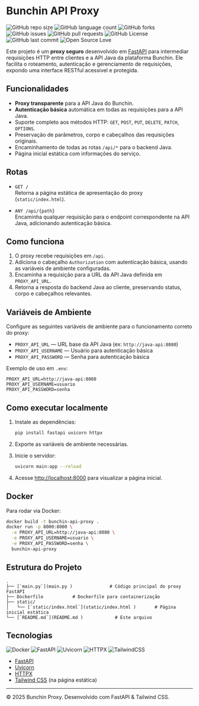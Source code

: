 # Bunchin API Proxy

![GitHub repo size](https://img.shields.io/github/repo-size/MatheusGaviota/bunchin-api-proxy?style=for-the-badge)
![GitHub language count](https://img.shields.io/github/languages/count/MatheusGaviota/bunchin-api-proxy?style=for-the-badge)
![GitHub forks](https://img.shields.io/github/forks/MatheusGaviota/bunchin-api-proxy?style=for-the-badge)
![GitHub issues](https://img.shields.io/github/issues/MatheusGaviota/bunchin-api-proxy?style=for-the-badge)
![GitHub pull requests](https://img.shields.io/github/issues-pr/MatheusGaviota/bunchin-api-proxy?style=for-the-badge)
![GitHub License](https://img.shields.io/github/license/MatheusGaviota/bunchin-api-proxy?style=for-the-badge)
![GitHub last commit](https://img.shields.io/github/last-commit/MatheusGaviota/bunchin-api-proxy?style=for-the-badge)
![Open Source Love](https://img.shields.io/badge/Open%20Source-%E2%9D%A4-red?style=for-the-badge)

Este projeto é um **proxy seguro** desenvolvido em [FastAPI](https://fastapi.tiangolo.com/) para intermediar requisições HTTP entre clientes e a API Java da plataforma Bunchin. Ele facilita o roteamento, autenticação e gerenciamento de requisições, expondo uma interface RESTful acessível e protegida.

## Funcionalidades

- **Proxy transparente** para a API Java do Bunchin.
- **Autenticação básica** automática em todas as requisições para a API Java.
- Suporte completo aos métodos HTTP: `GET`, `POST`, `PUT`, `DELETE`, `PATCH`, `OPTIONS`.
- Preservação de parâmetros, corpo e cabeçalhos das requisições originais.
- Encaminhamento de todas as rotas `/api/*` para o backend Java.
- Página inicial estática com informações do serviço.

## Rotas

- `GET /`  
  Retorna a página estática de apresentação do proxy (`static/index.html`).

- `ANY /api/{path}`  
  Encaminha qualquer requisição para o endpoint correspondente na API Java, adicionando autenticação básica.

## Como funciona

1. O proxy recebe requisições em `/api`.
2. Adiciona o cabeçalho `Authorization` com autenticação básica, usando as variáveis de ambiente configuradas.
3. Encaminha a requisição para a URL da API Java definida em `PROXY_API_URL`.
4. Retorna a resposta do backend Java ao cliente, preservando status, corpo e cabeçalhos relevantes.

## Variáveis de Ambiente

Configure as seguintes variáveis de ambiente para o funcionamento correto do proxy:

- `PROXY_API_URL` — URL base da API Java (ex: `http://java-api:8080`)
- `PROXY_API_USERNAME` — Usuário para autenticação básica
- `PROXY_API_PASSWORD` — Senha para autenticação básica

Exemplo de uso em `.env`:

```
PROXY_API_URL=http://java-api:8080
PROXY_API_USERNAME=usuario
PROXY_API_PASSWORD=senha
```

## Como executar localmente

1. Instale as dependências:
   ```sh
   pip install fastapi uvicorn httpx
   ```

2. Exporte as variáveis de ambiente necessárias.

3. Inicie o servidor:
   ```sh
   uvicorn main:app --reload
   ```

4. Acesse [http://localhost:8000](http://localhost:8000) para visualizar a página inicial.

## Docker

Para rodar via Docker:

```sh
docker build -t bunchin-api-proxy .
docker run -p 8000:8000 \
  -e PROXY_API_URL=http://java-api:8080 \
  -e PROXY_API_USERNAME=usuario \
  -e PROXY_API_PASSWORD=senha \
  bunchin-api-proxy
```

## Estrutura do Projeto

```
.
├── [`main.py`](main.py )              # Código principal do proxy FastAPI
├── Dockerfile           # Dockerfile para containerização
├── static/
│   └── [`static/index.html`](static/index.html )       # Página inicial estática
└── [`README.md`](README.md )            # Este arquivo
```

## Tecnologias

![Docker](https://img.shields.io/badge/Docker-ready-blue?style=for-the-badge&logo=docker)
![FastAPI](https://img.shields.io/badge/FastAPI-0.110.0-green?style=for-the-badge&logo=fastapi)
![Uvicorn](https://img.shields.io/badge/Uvicorn-0.29.0-005571?style=for-the-badge&logo=uvicorn)
![HTTPX](https://img.shields.io/badge/HTTPX-0.27.0-3b82f6?style=for-the-badge&logo=httpx)
![TailwindCSS](https://img.shields.io/badge/Tailwind_CSS-38B2AC?style=for-the-badge&logo=tailwind-css&logoColor=white)

- [FastAPI](https://fastapi.tiangolo.com/)
- [Uvicorn](https://www.uvicorn.org/)
- [HTTPX](https://www.python-httpx.org/)
- [Tailwind CSS](https://tailwindcss.com/) (na página estática)

---

&copy; 2025 Bunchin Proxy. Desenvolvido com FastAPI & Tailwind CSS.
